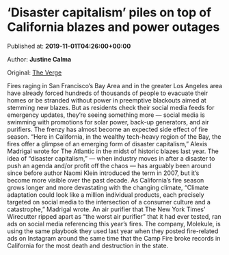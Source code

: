 
# ‘Disaster capitalism’ piles on top of California blazes and power outages

Published at: **2019-11-01T04:26:00+00:00**

Author: **Justine Calma**

Original: [The Verge](https://www.theverge.com/2019/10/31/20941785/california-wildfires-disaster-capitalism-power-outages)

Fires raging in San Francisco’s Bay Area and in the greater Los Angeles area have already forced hundreds of thousands of people to evacuate their homes or be stranded without power in preemptive blackouts aimed at stemming new blazes. But as residents check their social media feeds for emergency updates, they’re seeing something more — social media is swimming with promotions for solar power, back-up generators, and air purifiers.
The frenzy has almost become an expected side effect of fire season. “Here in California, in the wealthy tech-heavy region of the Bay, the fires offer a glimpse of an emerging form of disaster capitalism,” Alexis Madrigal wrote for The Atlantic in the midst of historic blazes last year. The idea of “disaster capitalism,” — when industry moves in after a disaster to push an agenda and/or profit off the chaos — has arguably been around since before author Naomi Klein introduced the term in 2007, but it’s become more visible over the past decade. As California’s fire season grows longer and more devastating with the changing climate, “Climate adaptation could look like a million individual products, each precisely targeted on social media to the intersection of a consumer culture and a catastrophe,” Madrigal wrote.
An air purifier that The New York Times’ Wirecutter ripped apart as “the worst air purifier” that it had ever tested, ran ads on social media referencing this year’s fires. The company, Molekule, is using the same playbook they used last year when they posted fire-related ads on Instagram around the same time that the Camp Fire broke records in California for the most death and destruction in the state.

